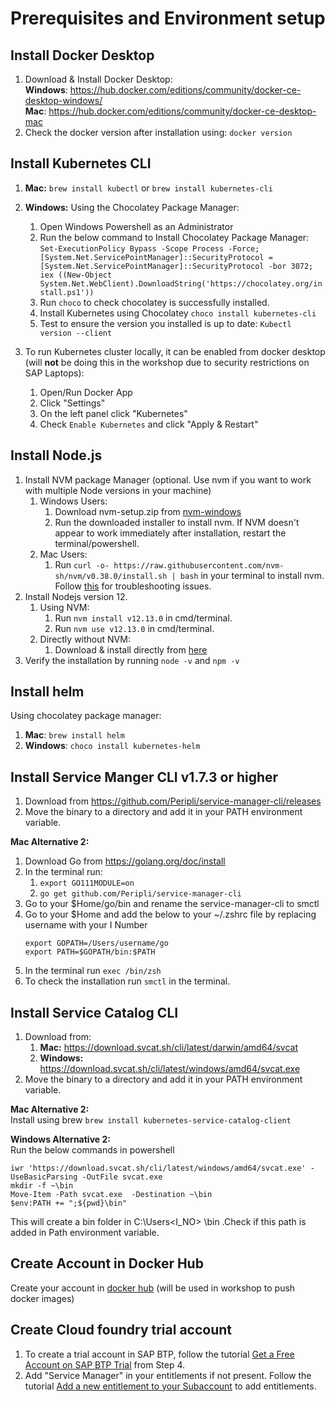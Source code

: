 # Prerequisites and Environment setup

## Install Docker Desktop
1. Download & Install Docker Desktop: <br />
**Windows**: https://hub.docker.com/editions/community/docker-ce-desktop-windows/ <br />
**Mac**: https://hub.docker.com/editions/community/docker-ce-desktop-mac <br />
2. Check the docker version after installation using:
    ```docker version```
## Install Kubernetes CLI
1. **Mac:**
```brew install kubectl``` or ```brew install kubernetes-cli```
2. **Windows:** Using the Chocolatey Package Manager:
    1. Open Windows Powershell as an Administrator
    2. Run the below command to Install Chocolatey Package Manager:
```Set-ExecutionPolicy Bypass -Scope Process -Force; [System.Net.ServicePointManager]::SecurityProtocol = [System.Net.ServicePointManager]::SecurityProtocol -bor 3072; iex ((New-Object System.Net.WebClient).DownloadString('https://chocolatey.org/install.ps1'))```
    3. Run ```choco``` to check chocolatey is successfully installed.
    4. Install Kubernetes using Chocolatey ```choco install kubernetes-cli```
    5. Test to ensure the version you installed is up to date: ```Kubectl version --client```

3. To run Kubernetes cluster locally, it can be enabled from docker desktop (will **not** be doing this in the workshop due to security restrictions on SAP Laptops):
    1. Open/Run Docker App
    2. Click "Settings"
    3. On the left panel click "Kubernetes"
    4. Check ```Enable Kubernetes``` and click "Apply & Restart"
       
## Install Node.js 
1. Install NVM package Manager (optional. Use nvm if you want to work with multiple Node versions in your machine)
    1. Windows Users:
        1. Download nvm-setup.zip from [nvm-windows](https://github.com/coreybutler/nvm-windows/releases)
        2. Run the downloaded installer to install nvm. If NVM doesn't appear to work immediately after installation, restart the terminal/powershell.
    2. Mac Users:
        1. Run ```curl -o- https://raw.githubusercontent.com/nvm-sh/nvm/v0.38.0/install.sh | bash``` in your terminal to install nvm. Follow [this](https://github.com/nvm-sh/nvm) for troubleshooting issues.
2. Install Nodejs version 12.
    1. Using NVM:
        1. Run ```nvm install v12.13.0``` in cmd/terminal.
        2. Run ```nvm use v12.13.0``` in cmd/terminal.
    2. Directly without NVM:
        1. Download & install directly from [here](https://nodejs.org/dist/latest-v12.x/)
3. Verify the installation by running ```node -v``` and ```npm -v```

## Install helm 
Using chocolatey package manager: <br />
1. **Mac**: ```brew install helm```
2. **Windows**: ```choco install kubernetes-helm```

## Install Service Manger CLI v1.7.3 or higher
1. Download from https://github.com/Peripli/service-manager-cli/releases
2. Move the binary to a directory and add it in your PATH environment variable. <br />

**Mac Alternative 2:**<br />
1. Download Go from https://golang.org/doc/install
2. In the terminal run:
    1. ```export GO111MODULE=on```
    2. ```go get github.com/Peripli/service-manager-cli```
3. Go to your $Home/go/bin and rename the service-manager-cli to smctl
4. Go to your $Home and add the below to your ~/.zshrc file by replacing username with your I Number
    ```
    export GOPATH=/Users/username/go
    export PATH=$GOPATH/bin:$PATH
    ```
5. In the terminal run ```exec /bin/zsh```
6. To check the installation run ```smctl``` in the terminal.

## Install Service Catalog CLI
1. Download from:  
    1. **Mac:** https://download.svcat.sh/cli/latest/darwin/amd64/svcat
    2. **Windows:** https://download.svcat.sh/cli/latest/windows/amd64/svcat.exe
2. Move the binary to a directory and add it in your PATH environment variable.

**Mac Alternative 2:** <br />
Install using brew ```brew install kubernetes-service-catalog-client``` <br />

**Windows Alternative 2:** <br />
Run the below commands in powershell
```
iwr 'https://download.svcat.sh/cli/latest/windows/amd64/svcat.exe' -UseBasicParsing -OutFile svcat.exe
mkdir -f ~\bin
Move-Item -Path svcat.exe  -Destination ~\bin
$env:PATH += ";${pwd}\bin"
```
This will create a bin folder in C:\Users\<I_NO> \bin .Check if this path is added in Path environment variable.

## Create Account in Docker Hub
Create your account in [docker hub](https://hub.docker.com/signup) (will be used in workshop to push docker images)

## Create Cloud foundry trial account
1. To create a trial account in SAP BTP, follow the tutorial [Get a Free Account on SAP BTP Trial](https://developers.sap.com/tutorials/hcp-create-trial-account.html) from Step 4.
2. Add "Service Manager" in your entitlements if not present. Follow the tutorial [Add a new entitlement to your Subaccount](https://developers.sap.com/tutorials/cp-cf-entitlements-add.html) to add entitlements.
